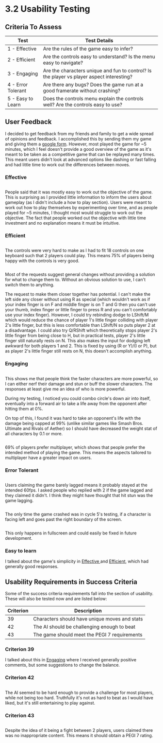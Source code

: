 # 3.2 Usability Testing

## Criteria To Assess

| Test               | Test Details                                                                              |
| ------------------ | ----------------------------------------------------------------------------------------- |
| 1 - Effective      | Are the rules of the game easy to infer?                                                  |
| 2 - Efficient      | Are the controls easy to understand? Is the menu easy to navigate?                        |
| 3 - Engaging       | Are the characters unique and fun to control? Is the player vs player aspect interesting? |
| 4 - Error Tolerant | Are there any bugs? Does the game run at a good framerate without crashing?               |
| 5 - Easy to Learn  | Does the controls menu explain the controls well? Are the controls easy to use?           |

## User Feedback

I decided to get feedback from my friends and family to get a wide spread of opinions and feedback. I accomplished this by sending them my game and giving them a [google form](https://docs.google.com/forms/d/1jMLAYh6TSQSLULqdCOt8r67Vs1lns-aoPoWndydsiGI/edit). However, most played the game for \~5 minutes, which I feel doesn't provide a good overview of the game as it's meant to be taken as a competitive game that can be replayed many times. This meant users didn't look at advanced options like dashing or fast falling and had little time to work out the differences between moves.

### Effective

<figure><img src="../.gitbook/assets/image (37).png" alt=""><figcaption></figcaption></figure>

People said that it was mostly easy to work out the objective of the game. This is surprising as I provided little information to inform the users about gameplay (as I didn't include a how to play section). Users were meant to work out how to play themselves by experimenting over time, and as people played for \~5 minutes, I thought most would struggle to work out the objective. The fact that people worked out the objective with little time investment and no explanation means it must be intuitive.

### Efficient

<figure><img src="../.gitbook/assets/image (38).png" alt=""><figcaption></figcaption></figure>

The controls were very hard to make as I had to fit 18 controls on one keyboard such that 2 players could play. This means 75% of players being happy with the controls is very good.&#x20;

<figure><img src="../.gitbook/assets/image (40).png" alt=""><figcaption></figcaption></figure>

Most of the requests suggest general changes without providing a solution for what to change them to. Without an obvious solution to use, I can't switch them to anything.&#x20;

The request to make them closer together has potential. I can't make the left side any closer without using R as special (which wouldn't work as if your index finger is on F and middle finger is on T and G then you can't use your thumb, index finger or little finger to press R and you can't comfortably use your index finger). However, I could try rebinding dodge to LShift/M which would reduce the chance of player 1's little finger colliding with player 2's little finger, but this is less comfortable than LShift/N so puts player 2 at a disadvantage. I could also try Q/RShift which theoretically stops player 2's little finger from being close to H, but in practical tests, player 2's little finger still naturally rests on N. This also makes the input for dodging left awkward for both players 1 and 2. This is fixed by using (R or Y)/(I or P), but as player 2's little finger still rests on N, this doesn't accomplish anything.

### Engaging

<figure><img src="../.gitbook/assets/image (42).png" alt=""><figcaption></figcaption></figure>

This shows me that people think the faster characters are more powerful, so I can either nerf their damage and stun or buff the slower characters. The responses at least give me an idea of who is more powerful.&#x20;

During my testing, I noticed you could combo circle's down air into itself, eventually into a forward air to take a life away from the opponent after hitting them at 0%.

On top of this, I found it was hard to take an opponent's life with the damage being capped at 99% (unlike similar games like Smash Bros. Ultimate and Rivals of Aether) so I should have decreased the weight stat of all characters by 0.1 or more.

<figure><img src="../.gitbook/assets/image (2).png" alt=""><figcaption></figcaption></figure>

69% of players prefer multiplayer, which shows that people prefer the intended method of playing the game. This means the aspects tailored to multiplayer have a greater impact on users.

### Error Tolerant

<figure><img src="../.gitbook/assets/image (13).png" alt=""><figcaption></figcaption></figure>

Users claiming the game barely lagged means it probably stayed at the intended 60fps. I asked people who replied with 2 if the game lagged and they claimed it didn't. I think they might have thought that hit stun was the game lagging.

<figure><img src="../.gitbook/assets/image (11).png" alt=""><figcaption></figcaption></figure>

The only time the game crashed was in cycle 5's testing, if a character is facing left and goes past the right boundary of the screen.

<figure><img src="../.gitbook/assets/image (43).png" alt=""><figcaption></figcaption></figure>

This only happens in fullscreen and could easily be fixed in future development.

### Easy to learn

I talked about the game's simplicity in [Effective ](3.2-usability-testing.md#effective)and [Efficient](3.2-usability-testing.md#efficient), which had generally good responses.

## Usability Requirements in Success Criteria

Some of the success criteria requirements fall into the section of usability. These will also be tested now and are listed below:

| Criterion | Description                                   |
| --------- | --------------------------------------------- |
| 39        | Characters should have unique moves and stats |
| 42        | The AI should be challenging enough to beat   |
| 43        | The game should meet the PEGI 7 requirements  |

### Criterion 39

I talked about this in [Engaging](3.2-usability-testing.md#engaging) where I received generally positive comments, but some suggestions to change the balance.

### Criterion 42

<figure><img src="../.gitbook/assets/image (9).png" alt=""><figcaption></figcaption></figure>

The AI seemed to be hard enough to provide a challenge for most players, while not being too hard. Truthfully it's not as hard to beat as I would have liked, but it's still entertaining to play against.

### Criterion 43

<figure><img src="../.gitbook/assets/image (46).png" alt=""><figcaption></figcaption></figure>

Despite the idea of it being a fight between 2 players, users claimed there was no inappropriate content. This means it should obtain a PEGI 7 rating.
